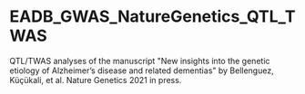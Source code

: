 # EADB_GWAS_NatureGenetics_QTL_TWAS
QTL/TWAS analyses of the manuscript "New insights into the genetic etiology of Alzheimer’s disease and related dementias" by Bellenguez, Küçükali, et al. Nature Genetics 2021 in press.
